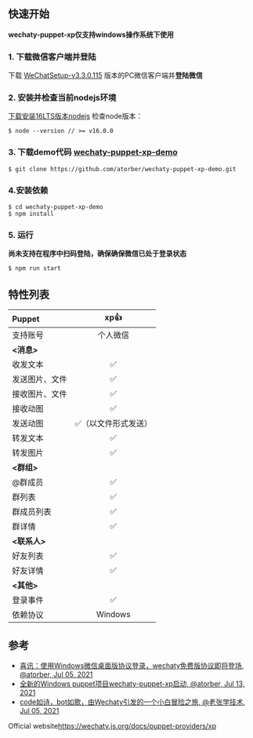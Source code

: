 ## 快速开始

**wechaty-puppet-xp仅支持windows操作系统下使用**

### 1. 下载微信客户端并登陆
下载 [WeChatSetup-v3.3.0.115](https://github.com/wechaty/wechaty-puppet-xp/releases/download/v0.5/WeChatSetup-v3.3.0.115.exe) 版本的PC微信客户端并**登陆微信**

### 2. 安装并检查当前nodejs环境
[下载安装16LTS版本nodejs](https://nodejs.org/)
检查node版本：
```
$ node --version // >= v16.0.0
``` 
### 3. 下载demo代码 [wechaty-puppet-xp-demo](https://github.com/xp/wechaty-puppet-xp-demo) 

```
$ git clone https://github.com/atorber/wechaty-puppet-xp-demo.git
```

### 4.安装依赖

```
$ cd wechaty-puppet-xp-demo
$ npm install
``` 

### 5. 运行
**尚未支持在程序中扫码登陆，确保确保微信已处于登录状态**

```
$ npm run start
```

## 特性列表

Puppet|xp👍
:---|:---:
支持账号|个人微信
**<消息>**|
收发文本|✅|
发送图片、文件|✅
接收图片、文件|✅
接收动图|✅
发送动图|✅（以文件形式发送）
转发文本|✅
转发图片|✅
**<群组>**|
@群成员|✅
群列表|✅
群成员列表|✅
群详情|✅
**<联系人>**|
好友列表|✅
好友详情|✅
**<其他>**|
登录事件|✅
依赖协议|Windows

## 参考

- [喜讯：使用Windows微信桌面版协议登录，wechaty免费版协议即将登场, @atorber, Jul 05, 2021](https://wechaty.js.org/2021/07/05/puppet-laozhang-wechat-bot/)
- [全新的Windows puppet项目wechaty-puppet-xp启动, @atorber, Jul 13, 2021](https://wechaty.js.org/2021/07/13/wechaty-puppet-xp-start-up/)
- [code如诗，bot如歌，由Wechaty引发的一个小白冒险之旅, @老张学技术, Jul 05, 2021](https://wechaty.js.org/2021/07/05/code-like-poetry-bot-like-song/)

Official website<https://wechaty.js.org/docs/puppet-providers/xp>
